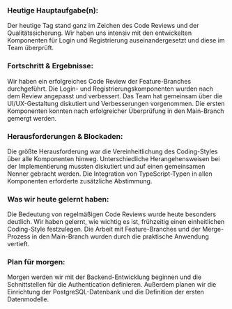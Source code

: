 ### Heutige Hauptaufgabe(n):
Der heutige Tag stand ganz im Zeichen des Code Reviews und der Qualitätssicherung. 
Wir haben uns intensiv mit den entwickelten Komponenten für Login und Registrierung auseinandergesetzt 
und diese im Team überprüft.

### Fortschritt & Ergebnisse:
Wir haben ein erfolgreiches Code Review der Feature-Branches durchgeführt.
Die Login- und Registrierungskomponenten wurden nach dem Review angepasst und verbessert.
Das Team hat gemeinsam über die UI/UX-Gestaltung diskutiert und Verbesserungen vorgenommen.
Die ersten Komponenten konnten nach erfolgreicher Überprüfung in den Main-Branch gemergt werden.

### Herausforderungen & Blockaden:
Die größte Herausforderung war die Vereinheitlichung des Coding-Styles über alle Komponenten hinweg.
Unterschiedliche Herangehensweisen bei der Implementierung mussten diskutiert und auf einen gemeinsamen
Nenner gebracht werden. Die Integration von TypeScript-Typen in allen Komponenten erforderte zusätzliche Abstimmung.

### Was wir heute gelernt haben:
Die Bedeutung von regelmäßigen Code Reviews wurde heute besonders deutlich.
Wir haben gelernt, wie wichtig es ist, frühzeitig einen einheitlichen Coding-Style festzulegen.
Die Arbeit mit Feature-Branches und der Merge-Prozess in den Main-Branch wurden durch die praktische Anwendung vertieft.

### Plan für morgen:
Morgen werden wir mit der Backend-Entwicklung beginnen und die Schnittstellen für die
Authentication definieren. Außerdem planen wir die Einrichtung der PostgreSQL-Datenbank
und die Definition der ersten Datenmodelle.
